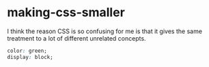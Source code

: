 # making-css-smaller

I think the reason CSS is so confusing for me is that it gives the same treatment to a lot of different unrelated concepts.

```css
color: green;
display: block;
```
